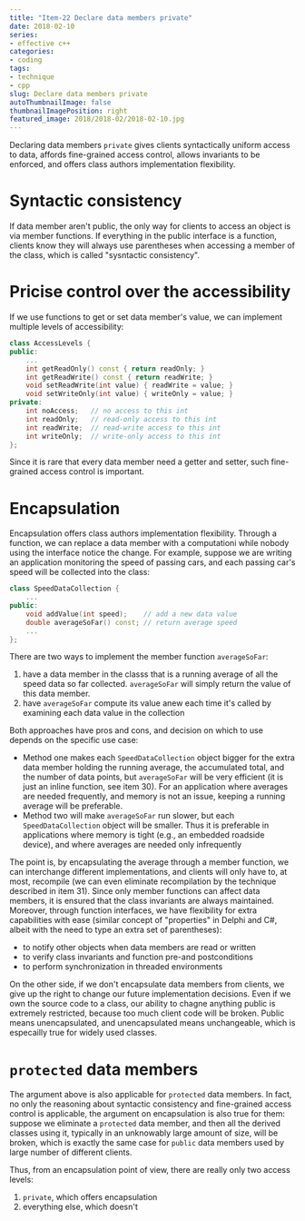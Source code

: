 ```yaml
---
title: "Item-22 Declare data members private"
date: 2018-02-10
series:
- effective c++
categories:
- coding
tags:
- technique
- cpp
slug: Declare data members private
autoThumbnailImage: false
thumbnailImagePosition: right
featured_image: 2018/2018-02/2018-02-10.jpg
---
```


Declaring data members `private` gives clients syntactically uniform access to data, affords fine-grained access control, allows invariants to be enforced, and offers class authors implementation flexibility.
<!--more-->
<!-- toc -->

# Syntactic consistency

If data member aren't public, the only way for clients to access an object is via member functions. If everything in the public interface is a function, clients know they will always use parentheses when accessing a member of the class, which is called "sysntactic consistency".

# Pricise control over the accessibility

If we use functions to get or set data member's value, we can implement multiple levels of accessibility:

```cpp
class AccessLevels {
public:
    ...
    int getReadOnly() const { return readOnly; }
    int getReadWrite() const { return readWrite; }
    void setReadWrite(int value) { readWrite = value; }
    void setWriteOnly(int value) { writeOnly = value; }
private:
    int noAccess;   // no access to this int
    int readOnly;   // read-only access to this int
    int readWrite;  // read-write access to this int
    int writeOnly;  // write-only access to this int
};
```

Since it is rare that every data member need a getter and setter, such fine-grained access control is important.

# Encapsulation

Encapsulation offers class authors implementation flexibility. Through a function, we can replace a data member with a computationi while nobody using the interface notice the change. For example, suppose we are writing an application monitoring the speed of passing cars, and each passing car's speed will be collected into the class:

```cpp
class SpeedDataCollection {
    ...
public:
    void addValue(int speed);    // add a new data value
    double averageSoFar() const; // return average speed
    ...
};
```

There are two ways to implement the member function `averageSoFar`:

1. have a data member in the classs that is a running average of all the speed data so far collected. `averageSoFar` will simply return the value of this data member.
2. have `averageSoFar` compute its value anew each time it's called by examining each data value in the collection

Both approaches have pros and cons, and decision on which to use depends on the specific use case:

* Method one makes each `SpeedDataCollection` object bigger for the extra data member holding the running average, the accumulated total, and the number of data points, but `averageSoFar` will be very efficient (it is just an inline function, see item 30). For an application where averages are needed frequently, and memory is not an issue, keeping a running average will be preferable.   
* Method two will make `averageSoFar` run slower, but each `SpeedDataCollection` object will be smaller. Thus it is preferable in applications where memory is tight (e.g., an embedded roadside device), and where averages are needed only infrequently

The point is, by encapsulating the average through a member function, we can interchange different implementations, and clients will only have to, at most, recompile (we can even eliminate recompilation by the technique described in item 31). Since only member functions can affect data members, it is ensured that the class invariants are always maintained. Moreover, through function interfaces, we have flexibility for extra capabilities with ease (similar concept of "properties" in Delphi and C#, albeit with the need to type an extra set of parentheses): 

* to notify other objects when data members are read or written
* to verify class invariants and function pre-and postconditions
* to perform synchronization in threaded environments

On the other side, if we don't encapsulate data members from clients, we give up the right to change our future implementation decisions. Even if we own the source code to a class, our ability to chagne anything public is extremely restricted, because too much client code will be broken. Public means unencapsulated, and unencapsulated means unchangeable, which is especailly true for widely used classes.

# `protected` data members

The argument above is also applicable for `protected` data members. In fact, no only the reasoning about syntactic consistency and fine-grained access control is applicable, the argument on encapsulation is also true for them:  
suppose we eliminate a `protected` data member, and then all the derived classes using it, typically in an unknowably large amount of size, will be broken, which is exactly the same case for `public` data members used by large number of different clients.

Thus, from an encapsulation point of view, there are really only two access levels:

1. `private`, which offers encapsulation
2. everything else, which doesn't

